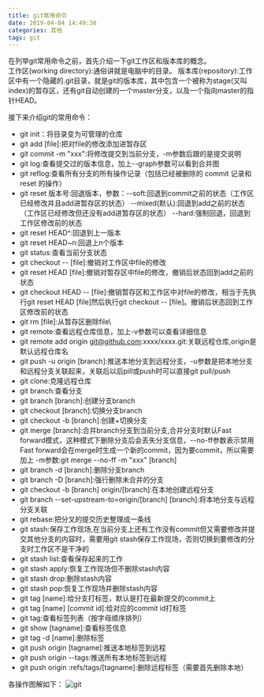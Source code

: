 ```yaml
---
title: git常用命令
date: 2019-04-04 14:49:38
categories: 其他
tags: git
---
```

在列举git常用命令之前，首先介绍一下git工作区和版本库的概念。  
工作区(working directory):通俗讲就是电脑中的目录。
版本库(repository):工作区中有一个隐藏的.git目录，就是git的版本库，其中包含一个被称为stage(又叫index)的暂存区，还有git自动创建的一个master分支，以及一个指向master的指针HEAD。
<!-- more -->
接下来介绍git的常用命令：
 - git init：将目录变为可管理的仓库
 - git add [file]:把对file的修改添加进暂存区
 - git commit -m "xxx":将修改提交到当前分支，-m参数后跟的是提交说明
 - git log:查看提交过的版本信息，加上--graph参数可以看到合并图
 - git reflog:查看所有分支的所有操作记录（包括已经被删除的 commit 记录和 reset 的操作）
 - git reset  版本号:回退版本，参数：--soft:回退到commit之前的状态（工作区已经修改并且add进暂存区的状态） --mixed(默认):回退到add之前的状态（工作区已经修改但还没有add进暂存区的状态） --hard:强制回退，回退到工作区修改前的状态
 - git reset HEAD^:回退到上一版本
 - git reset HEAD~n:回退上n个版本
 - git status:查看当前分支状态
 - git checkout -- [file]:撤销对工作区中file的修改
 - git reset HEAD [file]:撤销对暂存区中file的修改，撤销后状态回到add之前的状态
 - git checkout HEAD -- [file]:撤销暂存区和工作区中对file的修改，相当于先执行git reset HEAD [file]然后执行git checkout -- [file]。撤销后状态回到工作区修改前的状态
 - git rm [file]:从暂存区删除file\
 - git remote:查看远程仓库信息，加上-v参数可以查看详细信息
 - git remote add origin git@github.com:xxxx/xxxx.git:关联远程仓库,origin是默认远程仓库名
 - git push -u origin [branch]:推送本地分支到远程分支，-u参数是把本地分支和远程分支关联起来，关联后以后pill或push时可以直接git pull/push
 - git clone:克隆远程仓库
 - git branch:查看分支
 - git branch [branch]:创建分支branch
 - git checkout [branch]:切换分支branch
 - git checkout -b [branch]:创建+切换分支
 - git merge [branch]:合并branch分支到当前分支,合并分支时默认Fast forward模式，这种模式下删除分支后会丢失分支信息，--no-ff参数表示禁用Fast forward会在merge时生成一个新的commit，因为要commit，所以需要加上 -m参数:git merge --no-ff -m "xxx" [branch]
 - git branch -d [branch]:删除分支branch
 - git branch -D [branch]:强行删除未合并的分支
 - git checkout -b [branch] origin/[branch]:在本地创建远程分支
 - git branch --set-upstream-to=origin/[branch] [branch]:将本地分支与远程分支关联
 - git rebase:把分叉的提交历史整理成一条线
 - git stash:保存工作现场,在当前分支上还有工作没有commit但又需要修改并提交其他分支的内容时，需要用git stash保存工作现场，否则切换到要修改的分支时工作区不是干净的
 - git stash list:查看保存起来的工作
 - git stash apply:恢复工作现场但不删除stash内容
 - git stash drop:删除stash内容
 - git stash pop:恢复工作现场并删除stash内容
 - git tag [name]:给分支打标签，默认是打在最新提交的commit上
 - git tag [name] [commit id]:给对应的commit id打标签
 - git tag:查看标签列表（按字母顺序排列）
 - git show [tagname]:查看标签信息
 - git tag -d [name]:删除标签
 - git push origin [tagname]:推送本地标签到远程
 - git push origin --tags:推送所有本地标签到远程
 - git push origin :refs/tags/[tagname]:删除远程标签（需要首先删除本地）

各操作图解如下：
![git](https://xiaobai-picture.oss-cn-beijing.aliyuncs.com/git/git.png)
